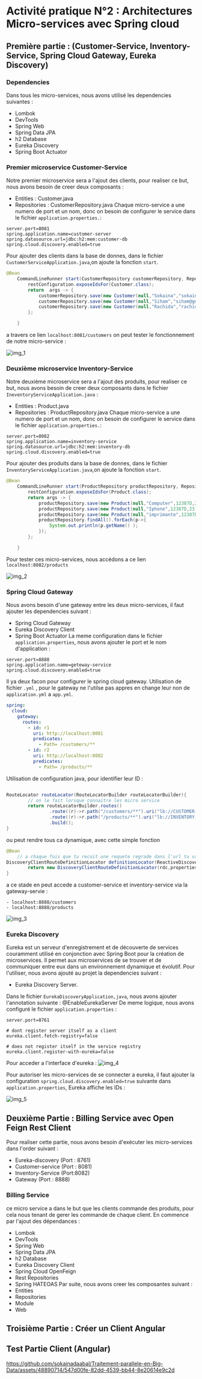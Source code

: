 # Activité pratique N°2 : Architectures Micro-services avec Spring cloud
## Première partie : (Customer-Service, Inventory-Service, Spring Cloud Gateway, Eureka Discovery)
### Dependencies
Dans tous les micro-services, nous avons utilisé les dependencies suivantes :
  - Lombok
  - DevTools
  - Spring Web
  - Spring Data JPA
  - h2 Database
  - Eureka Discovery
  - Spring Boot Actuator
### Premier microservice Customer-Service
Notre premier microservice sera a l'ajout des clients, pour realiser ce but, nous avons besoin de creer deux composants :
  - Entities : Customer.java
  - Repositories : CustomerRepository.java
Chaque micro-service a une numero de port et un nom, donc on besoin de configurer le service dans le fichier ```application.properties.```:

```properties
server.port=8081
spring.application.name=customer-server
spring.datasource.url=jdbc:h2:mem:customer-db
spring.cloud.discovery.enabled=true
```

Pour ajouter des clients dans la base de donnes, dans le fichier ```CustomerServiceApplication.java```,on ajoute la fonction ```start```.
```java
@Bean
	CommandLineRunner start(CustomerRepository customerRepository, RepositoryRestConfiguration restConfiguration){
		restConfiguration.exposeIdsFor(Customer.class);
		return  args -> {
			customerRepository.save(new Customer(null,"Sokaina","sokainadaabal@gmail.com"));
			customerRepository.save(new Customer(null,"Siham","siham@gmail.com"));
			customerRepository.save(new Customer(null,"Rachida","rachida@gmail.com"));
		};

	}
```

a travers ce lien ```localhost:8081/customers``` on peut tester le fonctionnement de notre micro-service :

![img_1](imgs/img_1.PNG)

### Deuxième microservice Inventory-Service
Notre deuxième microservice sera a l'ajout des produits, pour realiser ce but, nous avons besoin de creer deux composants dans le fichier ```IneventoryServiceApplication.java``` :
- Entities : Product.java
- Repositories : ProductRepository.java
Chaque micro-service a une numero de port et un nom, donc on besoin de configurer le service dans le fichier ```application.properties.```:

```properties
server.port=8082
spring.application.name=inventory-service
spring.datasource.url=jdbc:h2:mem:inventory-db
spring.cloud.discovery.enabled=true
```

Pour ajouter des produits dans la base de donnes, dans le fichier ```InventoryServiceApplication.java```,on ajoute la fonction ```start```.
```java
@Bean
	CommandLineRunner start(ProductRepository productRepository, RepositoryRestConfiguration restConfiguration){
		restConfiguration.exposeIdsFor(Product.class);
		return args -> {
			productRepository.save(new Product(null,"Computer",12387D,23));
			productRepository.save(new Product(null,"Iphone",12387D,23));
			productRepository.save(new Product(null,"imprimante",12387D,23));
			productRepository.findAll().forEach(p->{
				System.out.println(p.getName() );
			});
		};

	}
```
Pour tester ces micro-services, nous accédons a ce lien ``localhost:8082/products`` 

![img_2](imgs/img_2.PNG)

### Spring Cloud Gateway
Nous avons besoin d'une gateway entre les deux micro-services, il faut ajouter les dependencies suivant :
  - Spring Cloud Gateway
  - Eureka Discovery Client
  - Spring Boot Actuator
La meme configuration dans le fichier ```application.properties```, nous avons ajouter le port et le nom d'application :
```properties
server.port=8888
spring.application.name=geteway-service
spring.cloud.discovery.enabled=true
```

Il ya deux facon pour configurer le spring cloud gateway.
Utilisation de fichier `.yml` , pour le gateway ne l'utilse pas appres en change leur non de `application.yml` a `app.yml`.
```yaml
spring:
  cloud:
    gateway:
      routes:
        - id: r1
          uri: http://localhost:8081
          predicates:
            - Path= /customers/**
        - id: r2
          uri: http://localhost:8082
          predicates:
            - Path= /products/**

```
Utilisation de configuration java, pour identifier leur ID :

```java

RouteLocator routeLocator(RouteLocatorBuilder routeLocatorBuilder){
		// on le fait lorsque connaitre les micro service
		return routeLocatorBuilder.routes()
				.route((r)->r.path("/customers/**").uri("lb://CUSTOMER-SERVER"))
				.route((r)->r.path("/products/**").uri("lb://INVENTORY-SERVICE"))
				.build();
}
```
ou peut rendre tous ca dynamique, avec cette simple fonction
```java
@Bean
	// a chaque fois que tu recoit une requete regrade dans l'url tu va trouver le nom de micro service,il prend ce dernier et router la requete vers le bon micro-service.
DiscoveryClientRouteDefinitionLocator definitionLocator(ReactiveDiscoveryClient rdc, DiscoveryLocatorProperties properties){
		return new DiscoveryClientRouteDefinitionLocator(rdc,properties);
}
```

a ce stade en peut accede a customer-service et inventory-service via la gateway-servie :

    - localhost:8888/customers
    - localhost:8888/products

![img_3](imgs/img_3.PNG)

### Eureka Discovery
Eureka est un serveur d'enregistrement et de découverte de services couramment utilisé en conjonction avec Spring Boot pour la création de microservices. Il permet aux microservices de se trouver et de communiquer entre eux dans un environnement dynamique et évolutif.
Pour l'utiliser, nous avons ajouté au projet la dependencies suivant :
- Eureka Discovery Server.

Dans le fichier ```EurekaDiscoveryApplication,java```, nous avons ajouter l'annotation suivante : @EnableEurekaServer
De meme logique, nous avons configuré le fichier ```application.properties``` :
```properties
server.port=8761

# dont register server itself as a client
eureka.client.fetch-registry=false

# does not register itself in the service registry
eureka.client.register-with-eureka=false
```
Pour acceder a l'interface d'eureka :
![img_4](imgs/img_4.PNG)

Pour autoriser les micro-services de se connecter a eureka, il faut ajouter la configuration ``spring.cloud.discovery.enabled=true`` suivante dans ```application.properties```, Eureka affiche les IDs :

![img_5](imgs/img_5.PNG)

## Deuxième Partie : Billing Service avec Open Feign Rest Client
Pour realiser cette partie, nous avons besoin d'exécuter les micro-services dans l'order suivant :
- Eureka-discovery (Port : 8761)
- Customer-service (Port : 8081)
- Inventory-Service (Port:8082)
- Gateway (Port : 8888)
### Billing Service
ce micro service a dans le but que les clients commande des produits, pour cela nous tenant de gerer les commande de chaque client.
En commence par l'ajout des dépendances : 
  - Lombok 
  - DevTools
  - Spring Web
  - Spring Data JPA
  - h2 Database
  - Eureka  Discovery Client 
  - Spring Cloud OpenFeign 
  - Rest Repositories
  - Spring HATEOAS
Par suite, nous avons creer les composantes suivant : 
  - Entities
  - Repositories
  - Module
  - Web 
## Troisième Partie : Créer un Client Angular

## Test Partie Client (Angular)

https://github.com/sokainadaabal/Traitement-parallele-en-Big-Data/assets/48890714/547d00fe-82dd-4539-bb44-8e20614e9c2d

